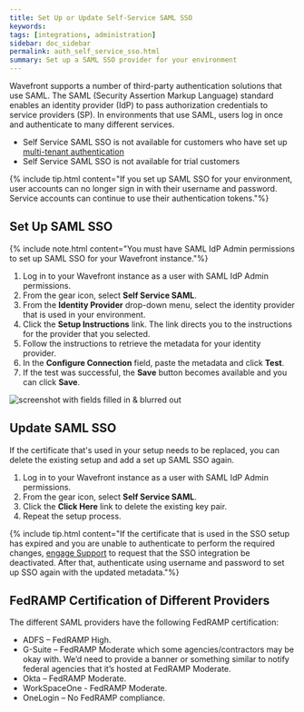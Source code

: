 ```yaml
---
title: Set Up or Update Self-Service SAML SSO
keywords:
tags: [integrations, administration]
sidebar: doc_sidebar
permalink: auth_self_service_sso.html
summary: Set up a SAML SSO provider for your environment
---
```


Wavefront supports a number of third-party authentication solutions that use SAML. The SAML (Security Assertion Markup Language) standard enables an identity provider (IdP) to pass authorization credentials to service providers (SP). In environments that use SAML, users log in once and authenticate to many different services.

* Self Service SAML SSO is not available for customers who have set up [multi-tenant authentication](authentication.html#multi-tenant-authentication)
* Self Service SAML SSO is not available for trial customers

{% include tip.html content="If you set up SAML SSO for your environment, user accounts can no longer sign in with their username and password. Service accounts can continue to use their authentication tokens."%}


## Set Up SAML SSO

{% include note.html content="You must have SAML IdP Admin permissions to set up SAML SSO for your Wavefront instance."%}

1. Log in to your Wavefront instance as a user with SAML IdP Admin permissions.
2. From the gear icon, select **Self Service SAML**.
3. From the **Identity Provider** drop-down menu, select the identity provider that is used in your environment.
4. Click the **Setup Instructions** link. The link directs you to the instructions for the provider that you selected.
5. Follow the instructions to retrieve the metadata for your identity provider.
6. In the **Configure Connection** field, paste the metadata and click **Test**.
7. If the test was successful, the **Save** button becomes available and you can click **Save**.

![screenshot with fields filled in & blurred out](images/self_service_sso.png)


## Update SAML SSO

If the certificate that's used in your setup needs to be replaced, you can delete the existing setup and add a set up SAML SSO again.

1. Log in to your Wavefront instance as a user with SAML IdP Admin permissions.
2. From the gear icon, select **Self Service SAML**.
3. Click the **Click Here** link to delete the existing key pair.
4. Repeat the setup process.

{% include tip.html content="If the certificate that is used in the SSO setup has expired and you are unable to authenticate to perform the required changes, [engage Support](wavefront_support_feedback.html#support) to request that the SSO integration be deactivated. After that, authenticate using username and password to set up SSO again with the updated metadata."%}

## FedRAMP Certification of Different Providers

The different SAML providers have the following FedRAMP certification:

* ADFS – FedRAMP High.
* G-Suite – FedRAMP Moderate which some agencies/contractors may be okay with.  We’d need to provide a banner or something similar to notify federal agencies that it’s hosted at FedRAMP Moderate.
* Okta – FedRAMP Moderate.
* WorkSpaceOne - FedRAMP Moderate.
* OneLogin – No FedRAMP compliance.
